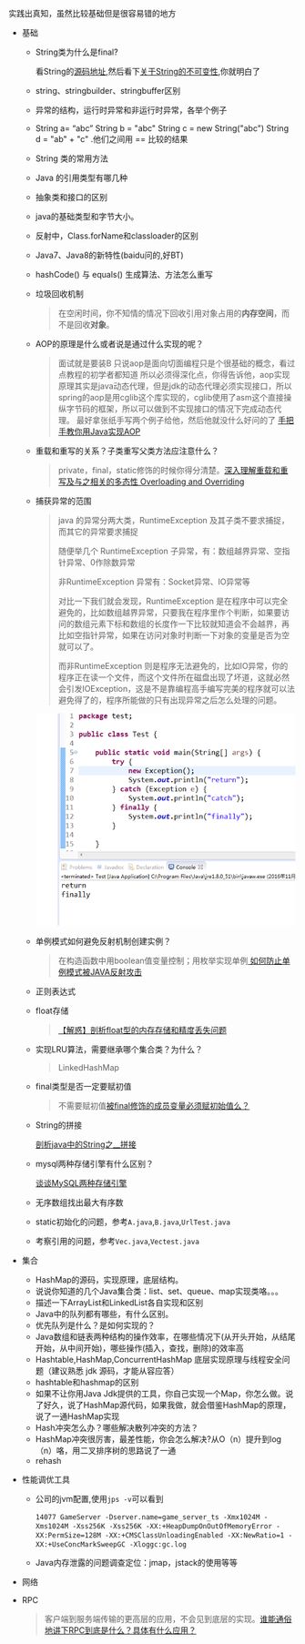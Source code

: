 实践出真知，虽然比较基础但是很容易错的地方

- 基础
  - String类为什么是final?

    看String的[源码地址](http://grepcode.com/file/repository.grepcode.com/java/root/jdk/openjdk/7u40-b43/java/lang/String.java#String),然后看下[关于String的不可变性](http://www.ciaoshen.com/2016/08/04/immuStr/),你就明白了

  - string、stringbuilder、stringbuffer区别

  - 异常的结构，运行时异常和非运行时异常，各举个例子

  - String a= “abc” String b = "abc" String c = new String("abc") String d = "ab" + "c" .他们之间用 == 比较的结果

  - String 类的常用方法

  - Java 的引用类型有哪几种

  - 抽象类和接口的区别

  - java的基础类型和字节大小。

  - 反射中，Class.forName和classloader的区别

  - Java7、Java8的新特性(baidu问的,好BT)

  - hashCode() 与 equals() 生成算法、方法怎么重写

  - 垃圾回收机制

    > 在空闲时间，你不知情的情况下回收引用对象占用的**内存空间**，而不是回收**对象**。

  - AOP的原理是什么或者说是通过什么实现的呢？

    > 面试就是要装B
    > 只说aop是面向切面编程只是个很基础的概念，看过点教程的初学者都知道
    > 所以必须得深化点，你得告诉他，aop实现原理其实是java动态代理，但是jdk的动态代理必须实现接口，所以spring的aop是用cglib这个库实现的，cglib使用了asm这个直接操纵字节码的框架，所以可以做到不实现接口的情况下完成动态代理。
    > 最好拿张纸手写两个例子给他，然后他就没什么好问的了 [手把手教你用Java实现AOP](http://www.importnew.com/15420.html)

  - 重载和重写的关系？子类重写父类方法应注意什么？

    > private，final，static修饰的时候你得分清楚。[深入理解重载和重写及与之相关的多态性 Overloading and Overriding](http://www.importnew.com/16958.html)

  - 捕获异常的范围

    > java 的异常分两大类，RuntimeException 及其子类不要求捕捉，而其它的异常要求捕捉
    >
    > 随便举几个 RuntimeException 子异常，有：数组越界异常、空指针异常、0作除数异常
    >
    > 非RuntimeException 异常有：Socket异常、IO异常等
    >
    >
    > 对比一下我们就会发现，RuntimeException 是在程序中可以完全避免的，比如数组越界异常，只要我在程序里作个判断，如果要访问的数组元素下标和数组的长度作一下比较就知道会不会越界，再比如空指针异常，如果在访问对象时判断一下对象的变量是否为空就可以了。
    >
    > 而非RuntimeException 则是程序无法避免的，比如IO异常，你的程序正在读一个文件，而这个文件所在磁盘出现了坏道，这就必然会引发IOException，这是不是靠编程高手编写完美的程序就可以法避免得了的，程序所能做的只有出现异常之后怎么处理的问题。

    ![只是new一个对象，没有发生异常](1.png)

  - 单例模式如何避免反射机制创建实例？

    > 在构造函数中用boolean值变量控制；用枚举实现单例[ 如何防止单例模式被JAVA反射攻击](http://blog.csdn.net/u013256816/article/details/50525335)

  - 正则表达式

  - float存储

    > [【解惑】剖析float型的内存存储和精度丢失问题](http://hxraid.iteye.com/blog/504293)

  - 实现LRU算法，需要继承哪个集合类？为什么？

    > LinkedHashMap

  - final类型是否一定要赋初值

    > 不需要赋初值[被final修饰的成员变量必须赋初始值么？](http://bbs.csdn.net/topics/390593179)

  - String的拼接

    [剖析java中的String之__拼接 ](http://bbs.csdn.net/topics/370145875)

  - mysql两种存储引擎有什么区别？

    [谈谈MySQL两种存储引擎](http://www.cnblogs.com/kevingrace/p/5685355.html)

  - 无序数组找出最大有序数

  - static初始化的问题，参考`A.java`,`B.java`,`UrlTest.java`

  - 考察引用的问题，参考`Vec.java`,`Vectest.java`​

- 集合
  - HashMap的源码，实现原理，底层结构。
  - 说说你知道的几个Java集合类：list、set、queue、map实现类咯。。。
  - 描述一下ArrayList和LinkedList各自实现和区别
  - Java中的队列都有哪些，有什么区别。
  - 优先队列是什么？是如何实现的？
  - Java数组和链表两种结构的操作效率，在哪些情况下(从开头开始，从结尾开始，从中间开始)，哪些操作(插入，查找，删除)的效率高
  - Hashtable,HashMap,ConcurrentHashMap 底层实现原理与线程安全问题（建议熟悉 jdk 源码，才能从容应答）
  - hashtable和hashmap的区别
  - 如果不让你用Java Jdk提供的工具，你自己实现一个Map，你怎么做。说了好久，说了HashMap源代码，如果我做，就会借鉴HashMap的原理，说了一通HashMap实现
  - Hash冲突怎么办？哪些解决散列冲突的方法？
  - HashMap冲突很厉害，最差性能，你会怎么解决?从O（n）提升到log（n）咯，用二叉排序树的思路说了一通
  - rehash


- 性能调优工具

  - 公司的jvm配置,使用`jps -v`可以看到

    ```shell
    14077 GameServer -Dserver.name=game_server_ts -Xmx1024M -Xms1024M -Xss256K -Xss256K -XX:+HeapDumpOnOutOfMemoryError -XX:PermSize=128M -XX:+CMSClassUnloadingEnabled -XX:NewRatio=1 -XX:+UseConcMarkSweepGC -Xloggc:gc.log
    ```

  - Java内存泄露的问题调查定位：jmap，jstack的使用等等

-  网络

  - RPC

    >  客户端到服务端传输的更高层的应用，不会见到底层的实现。[谁能通俗地讲下RPC到底是什么？具体有什么应用？](http://www.oschina.net/question/925405_104048?sort=time)

